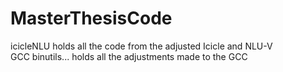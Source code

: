 # MasterThesisCode

icicleNLU holds all the code from the adjusted Icicle and NLU-V <br />
GCC binutils... holds all the adjustments made to the GCC
